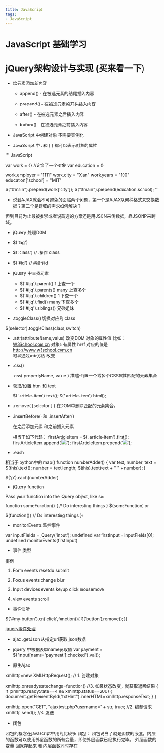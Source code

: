 ```yaml
---
title: JavaScript
tags: 
- JavaScript
---
```


# JavaScript 基础学习

# jQuery架构设计与实现 (买来看一下)

+ 给元素添加新内容

    - append() - 在被选元素的结尾插入内容

    - prepend() - 在被选元素的开头插入内容

    - after() - 在被选元素之后插入内容

    - before() - 在被选元素之前插入内容
    

+ JavaScript 中创建对象 不需要实例化

+ JavaScript 中 .  和 [ ] 都可以表示对象的属性

''' JavaScript

var work = {}    //定义了一个对象
var education = {}


work.employer = "1111"
work.city = "Xian"
work.years = "100"
education['school'] = "MIT"

$("#main").prepend(work['city']);
$("#main").prepend(education.school);
’‘’

+ 说到AJAX就会不可避免的面临两个问题，第一个是AJAX以何种格式来交换数据？第二个是跨域的需求如何解决？

但到目前为止最被推崇或者说首选的方案还是用JSON来传数据，靠JSONP来跨域。

+ jQuery 处理DOM 

 - $('tag')

 - $('.class')   // .操作 class

  - $('#id')    // #操作id

  + jQuery 中查找元素

    - $('#ljq').parent()     1      上查一个
    - $('#ljq').parents()     many   上查多个
    - $('#ljq').children()     1   下查一个
    - $('#ljq').find()     many   下查多个
    - $('#ljq').siblings()  兄弟姐妹

+ .toggleClass()  切换对应的 class

$(selector).toggleClass(class,switch)

+ .attr(attributeName,value)
  改变DOM 对象的属性值  比如：<a href="http://www.w3school.com.cn" id="w3s">W3School.com.cn</a>
  对象a 有属性 href 对应的值是 http://www.w3school.com.cn  
  可以通过attr方法 改变

+ .css()

    .css( propertyName, value )
    描述:设置一个或多个CSS属性匹配的元素集合

+ 获取/设置 html 和 text

    $('.article-item').text();
    $('.article-item').html();

+ .remove( [selector ] )
在DOM中删除匹配的元素集合。

+ .insertBefore() 和 .insertAfter()

  在之后添加元素 和之前插入元素

  相当于如下代码：
    firstArticleItem = $('.article-item').first();
    firstArticleItem.append('<img src="http://placepuppy.it/200/300">');
    firstArticleItem.prepend('<img src="http://placepuppy.it/200/300">');

+ .each

相当于 python中的 map()
function numberAdder() {
    var text, number;
    text = $(this).text();
    number = text.length;
    $(this).text(text + " " + number);
}

$('p').each(numberAdder)

+ jQuery function

Pass your function into the jQuery object, like so:

function someFunction() {
    // Do interesting things
}
$(someFunction)
or

$(function(){
    // Do interesting things
})

+ monitorEvents 监控事件

var inputFields = jQuery('input');
undefined
var firstInput = inputFields[0];
undefined
monitorEvents(firstInput)

+ 事件 类型
 
 [事例](https://developer.mozilla.org/en-US/docs/Web/Events)
 1. Form events
    resetdu
    submit

 2. Focus events
    change
    blur

 3. Input devices events
 keyup
 click
 mousemove


 4. view events
 scroll

 + 事件侦听

 $('#my-button').on('click',function(){
     $('button').remove();
 })

 [jquery事件处理](http://api.jquery.com/category/events/)

+ ajax .getJson 从指定url获取 json数据

+ jquery 中根据表单name获取值
var payment = $("input[name='payment']:checked").val();

+ 原生Ajax 

xmlhttp=new XMLHttpRequest();   // 1. 创建对象

xmlhttp.onreadystatechange=function() //3. 如果状态改变，就获取返回结果
  {
  if (xmlhttp.readyState==4 && xmlhttp.status==200)
    {
    document.getElementById("txtHint").innerHTML=xmlhttp.responseText;
    }
  }
  
xmlhttp.open("GET", "ajaxtest.php?username=" + str, true); //2. 编制请求
xmlhttp.send(); //3. 发送

+ 闭包

闭包的概念在javascript中用的比较多 
闭包： 闭包说白了就是函数的嵌套，内层的函数可以使用外层函数的所有变量，即使外层函数已经执行完毕。
      外层函数的变量 回保存起来 和 内层函数同时存在